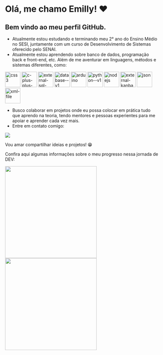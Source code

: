 # Olá, me chamo Emilly! ❤️
## Bem vindo ao meu perfil GitHub.

- Atualmente estou estudando e terminando meu 2° ano do Ensino Médio no SESI, juntamente com um curso de Desenvolvimento de Sistemas oferecido pelo SENAI. 
- Atualmente estou aprendendo sobre banco de dados, programação back e front-end, etc. Além de me aventurar em linguagens, métodos e sistemas diferentes, como:

<img width="50" height="50" src="https://img.icons8.com/ios-filled/50/22C3E6/css3.png" alt="css3"/>    <img width="50" height="50" src="https://img.icons8.com/ios-filled/50/22C3E6/c-plus-plus-logo.png" alt="c-plus-plus-logo"/>    <img width="50" height="50" src="https://img.icons8.com/external-outline-juicy-fish/60/22C3E6/external-sql-coding-and-development-outline-outline-juicy-fish.png" alt="external-sql-coding-and-development-outline-outline-juicy-fish"/>    <img width="50" height="50" src="https://img.icons8.com/ios/50/22C3E6/database--v1.png" alt="database--v1"/>    <img width="50" height="50" src="https://img.icons8.com/ios/50/22C3E6/arduino.png" alt="arduino"/>    <img width="50" height="50" src="https://img.icons8.com/ios/50/22C3E6/python--v1.png" alt="python--v1"/>    <img width="50" height="50" src="https://img.icons8.com/windows/32/22C3E6/nodejs.png" alt="nodejs"/>    <img width="50" height="50" src="https://img.icons8.com/external-outline-black-m-oki-orlando/32/22C3E6/external-kanban-product-management-outline-outline-black-m-oki-orlando.png" alt="external-kanban-product-management-outline-outline-black-m-oki-orlando"/>    <img width="50" height="50" src="https://img.icons8.com/ios/50/22C3E6/json.png" alt="json"/>    <img width="50" height="50" src="https://img.icons8.com/wired/64/22C3E6/xml-file.png" alt="xml-file"/>

- Busco colaborar em projetos onde eu possa colocar em prática tudo que aprendo na teoria, tendo mentores e pessoas experientes para me apoiar e aprender cada vez mais.
- Entre em contato comigo:

<a href = "mailto:emillyraissa.nascimento2009@gmail.com"><img loading="lazy" src="https://img.shields.io/badge/Gmail-D14836?style=for-the-badge&logo=gmail&logoColor=white" target="_blank"></a> 

Vou amar compartilhar ideias e projetos! 😁

Confira aqui algumas informações sobre o meu progresso nessa jornada de DEV:

<div>
<a href="https://github.com/Emy-Nascimento07">
<img width='300' height='300' loading="lazy" height="180em" src="https://github-readme-stats.vercel.app/api/top-langs/?username=Emy-Nascimento07&layout=compact&langs_count=7&theme=dracula"/>
<img width='300' height='300' loading="lazy" height="180em" src="https://github-readme-stats.vercel.app/api?username=Emy-Nascimento07&show_icons=true&theme=dracula&include_all_commits=true&count_private=true"/>
</div>
